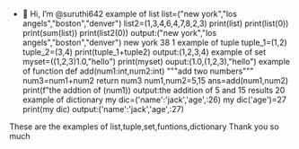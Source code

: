 - 👋 Hi, I’m @suruthi642
example of list
list=("new york","los angels","boston","denver")
list2=(1,3,4,6,4,7,8,2,3)
print(list)
print(list(0))
print(sum(list))
print(list2(0))
output:("new york","los angels","boston","denver")
new york
38
1
example of tuple
tuple_1=(1,2)
tuple_2=(3,4)
print(tuple_1+tuple2)
output:(1,2,3,4)
example of set
myset=((1,2,3)1.0,"hello")
print(myset)
ouput:(1.0,(1,2,3),"hello")
example of function
def add(num1:int,num2:int)
"""add two numbers"""
num3=num1+num2
return num3
num1,num2=5,15
ans=add(num1,num2)
print(f"the addtion of (num1))
output:the addition of 5 and 15 results 20
example of dictionary
my dic=('name':'jack','age',:26)
my dic('age')=27
print(my dic)
output:('name':'jack','age',:27)


These are the examples  of list,tuple,set,funtions,dictionary
Thank you so much


